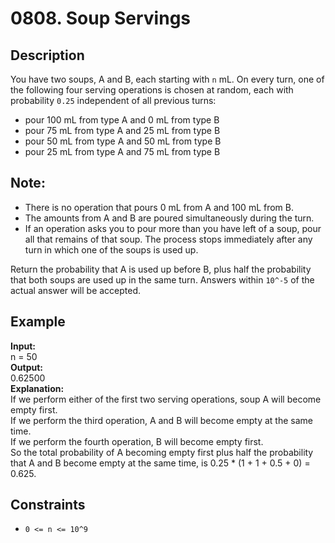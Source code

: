 # 0808. Soup Servings

## Description

You have two soups, A and B, each starting with `n` mL. On every turn, one of the following four serving operations is chosen at random, each with probability `0.25` independent of all previous turns:

- pour 100 mL from type A and 0 mL from type B
- pour 75 mL from type A and 25 mL from type B
- pour 50 mL from type A and 50 mL from type B
- pour 25 mL from type A and 75 mL from type B

## Note:

- There is no operation that pours 0 mL from A and 100 mL from B.
- The amounts from A and B are poured simultaneously during the turn.
- If an operation asks you to pour more than you have left of a soup, pour all that remains of that soup.
The process stops immediately after any turn in which one of the soups is used up.

Return the probability that A is used up before B, plus half the probability that both soups are used up in the same turn. Answers within `10^-5` of the actual answer will be accepted.

## Example

**Input:**  
n = 50
<br>
**Output:**
<br>
0.62500
<br>
**Explanation:**
<br>
If we perform either of the first two serving operations, soup A will become empty first.  
If we perform the third operation, A and B will become empty at the same time.  
If we perform the fourth operation, B will become empty first.  
So the total probability of A becoming empty first plus half the probability that A and B become empty at the same time, is 0.25 * (1 + 1 + 0.5 + 0) = 0.625.

## Constraints

- `0 <= n <= 10^9` 